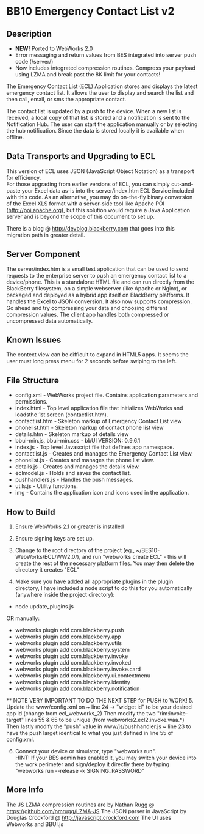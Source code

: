 BB10 Emergency Contact List v2
========

## Description

* __NEW!__ Ported to WebWorks 2.0 
* Error messaging and return values from BES integrated into server push code (/server/)
* Now includes integrated compression routines. Compress your payload using LZMA and break
past the 8K limit for your contacts!

The Emergency Contact List (ECL) Application stores and displays the
latest emergency contact list.  It allows the user to display and
search the list and then call, email, or sms the appropriate contact.

The contact list is updated by a push to the device.  When a new list
is received, a local copy of that list is stored and a notification is
sent to the Notification Hub.  The user can start the application
manually or by selecting the hub notification.  Since the data is
stored locally it is available when offline.

## Data Transports and Upgrading to ECL 

This version of ECL uses JSON (JavaScript Object Notation) as a transport for efficiency.  
For those upgrading from earlier versions of ECL, you can simply cut-and-paste your Excel 
data as-is into the server/index.htm ECL Service included with this code.  As an alternative, 
you may do on-the-fly binary conversion of the Excel XLS format with a server-side tool like
Apache POI (http://poi.apache.org), but this solution would require a Java Application server 
and is beyond the scope of this document to set up.

There is a blog @ http://devblog.blackberry.com that goes into this migration path in 
greater detail.

## Server Component

The server/index.htm is a small test application that can be used to send requests
to the enterprise server to push an emergency contact list to a device/phone.
This is a standalone HTML file and can run directly from the BlackBerry filesystem,
on a simple webserver (like Apache or Nginx), or packaged and deployed as a hybrid app
itself on BlackBerry platforms.  It handles the Excel to JSON conversion.  It also now
supports compression.  Go ahead and try compressing your data and choosing different compression
values.  The client app handles both compressed or uncompressed data automatically.


## Known Issues

The context view can be difficult to expand in HTML5 apps. 
It seems the user must long press menu for 2 seconds before swiping to
the left.

##  File Structure
  * config.xml - WebWorks project file.  Contains application parameters and permissions.
  * index.html - Top level application file that initializes WebWorks and loadsthe 1st screen (contactlist.htm).
  * contactlist.htm - Skeleton markup of Emergency Contact List view
  * phonelist.htm - Skeleton markup of contact phone list view
  * details.htm - Skeleton markup of details view
  * bbui-min.js, bbui-min.css -  bbUI VERSION: 0.9.6.1
  * index.js - Top level Javascript file that defines app namespace.
  * contactlist.js - Creates and manages the Emergency Contact List view.
  * phonelist.js - Creates and manages the phone list view.
  * details.js - Creates and manages the details view.
  * eclmodel.js - Holds and saves the contact list.
  * pushhandlers.js - Handles the push messages.
  * utils.js - Utility functions.  
  * img - Contains the application icon and icons used in the application.

## How to Build

1. Ensure WebWorks 2.1 or greater is installed

2. Ensure signing keys are set up.

3. Change to the root directory of the project (eg., ~/BES10-WebWorks/ECL/WW2.0/), and run "webworks create ECL" - this will create the rest of the necessary platform files.  You may then delete the directory it creates "ECL"

4. Make sure you have added all appropriate plugins in the plugin directory, I have included a node script to do this for you automatically (anywhere inside the project directory):
 * node update_plugins.js

OR manually: 
  * webworks plugin add com.blackberry.push 
  * webworks plugin add com.blackberry.app 
  * webworks plugin add com.blackberry.utils 
  * webworks plugin add com.blackberry.system
  * webworks plugin add com.blackberry.invoke
  * webworks plugin add com.blackberry.invoked
  * webworks plugin add com.blackberry.invoke.card
  * webworks plugin add com.blackberry.ui.contextmenu
  * webworks plugin add com.blackberry.identity
  * webworks plugin add com.blackberry.notification	

** NOTE VERY IMPORTANT TO DO THE NEXT STEP for PUSH to WORK!
5. Update the www/config.xml on ~ line 24 -> "widget id" to be your desired app id (change from ecl_webworks_2)
Then modify the two "rim:invoke-target" lines 55 & 65 to be unique (from webworks2.ecl2.invoke.waa.*)
Then lastly modify the "push" value in www/js/pushhandler.js ~ line 23 to have the pushTarget identical to what you just defined in line 55 of config.xml.

6. Connect your device or simulator, type "webworks run".  
HINT: If your BES admin has enabled it, you may switch your device into the work perimeter and sign/deploy it directly there by typing  "webworks run --release -k SIGNING_PASSWORD"

## More Info

The JS LZMA compression routines are by Nathan Rugg @ https://github.com/nmrugg/LZMA-JS
The JSON parser in JavaScript by Douglas Crockford @ http://javascript.crockford.com
The UI uses Webworks and BBUI.js
